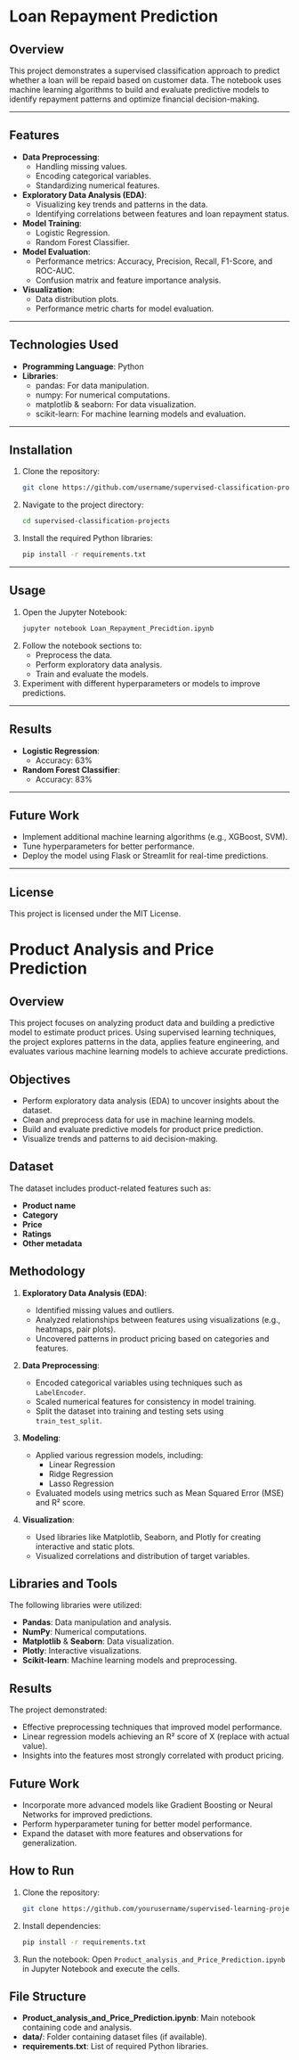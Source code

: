 # Loan Repayment Prediction

## Overview
This project demonstrates a supervised classification approach to predict whether a loan will be repaid based on customer data. The notebook uses machine learning algorithms to build and evaluate predictive models to identify repayment patterns and optimize financial decision-making.

---

## Features
- **Data Preprocessing**:
  - Handling missing values.
  - Encoding categorical variables.
  - Standardizing numerical features.
- **Exploratory Data Analysis (EDA)**:
  - Visualizing key trends and patterns in the data.
  - Identifying correlations between features and loan repayment status.
- **Model Training**:
  - Logistic Regression.
  - Random Forest Classifier.
- **Model Evaluation**:
  - Performance metrics: Accuracy, Precision, Recall, F1-Score, and ROC-AUC.
  - Confusion matrix and feature importance analysis.
- **Visualization**:
  - Data distribution plots.
  - Performance metric charts for model evaluation.

---

## Technologies Used
- **Programming Language**: Python
- **Libraries**:
  - pandas: For data manipulation.
  - numpy: For numerical computations.
  - matplotlib & seaborn: For data visualization.
  - scikit-learn: For machine learning models and evaluation.

---

## Installation
1. Clone the repository:
   ```bash
   git clone https://github.com/username/supervised-classification-projects.git
   ```
2. Navigate to the project directory:
   ```bash
   cd supervised-classification-projects
   ```
3. Install the required Python libraries:
   ```bash
   pip install -r requirements.txt
   ```

---

## Usage
1. Open the Jupyter Notebook:
   ```bash
   jupyter notebook Loan_Repayment_Precidtion.ipynb
   ```
2. Follow the notebook sections to:
   - Preprocess the data.
   - Perform exploratory data analysis.
   - Train and evaluate the models.
3. Experiment with different hyperparameters or models to improve predictions.

---

## Results
- **Logistic Regression**:
  - Accuracy: 63%
- **Random Forest Classifier**:
  - Accuracy: 83%

---

## Future Work
- Implement additional machine learning algorithms (e.g., XGBoost, SVM).
- Tune hyperparameters for better performance.
- Deploy the model using Flask or Streamlit for real-time predictions.

---

## License
This project is licensed under the MIT License.


# Product Analysis and Price Prediction

## Overview
This project focuses on analyzing product data and building a predictive model to estimate product prices. Using supervised learning techniques, the project explores patterns in the data, applies feature engineering, and evaluates various machine learning models to achieve accurate predictions.

## Objectives
- Perform exploratory data analysis (EDA) to uncover insights about the dataset.
- Clean and preprocess data for use in machine learning models.
- Build and evaluate predictive models for product price prediction.
- Visualize trends and patterns to aid decision-making.

## Dataset
The dataset includes product-related features such as:
- **Product name**
- **Category**
- **Price**
- **Ratings**
- **Other metadata**


## Methodology
1. **Exploratory Data Analysis (EDA)**:
   - Identified missing values and outliers.
   - Analyzed relationships between features using visualizations (e.g., heatmaps, pair plots).
   - Uncovered patterns in product pricing based on categories and features.

2. **Data Preprocessing**:
   - Encoded categorical variables using techniques such as `LabelEncoder`.
   - Scaled numerical features for consistency in model training.
   - Split the dataset into training and testing sets using `train_test_split`.

3. **Modeling**:
   - Applied various regression models, including:
     - Linear Regression
     - Ridge Regression
     - Lasso Regression
   - Evaluated models using metrics such as Mean Squared Error (MSE) and R² score.

4. **Visualization**:
   - Used libraries like Matplotlib, Seaborn, and Plotly for creating interactive and static plots.
   - Visualized correlations and distribution of target variables.

## Libraries and Tools
The following libraries were utilized:
- **Pandas**: Data manipulation and analysis.
- **NumPy**: Numerical computations.
- **Matplotlib** & **Seaborn**: Data visualization.
- **Plotly**: Interactive visualizations.
- **Scikit-learn**: Machine learning models and preprocessing.

## Results
The project demonstrated:
- Effective preprocessing techniques that improved model performance.
- Linear regression models achieving an R² score of X (replace with actual value).
- Insights into the features most strongly correlated with product pricing.

## Future Work
- Incorporate more advanced models like Gradient Boosting or Neural Networks for improved predictions.
- Perform hyperparameter tuning for better model performance.
- Expand the dataset with more features and observations for generalization.

## How to Run
1. Clone the repository:
   ```bash
   git clone https://github.com/yourusername/supervised-learning-project.git
   ```
2. Install dependencies:
   ```bash
   pip install -r requirements.txt
   ```
3. Run the notebook:
   Open `Product_analysis_and_Price_Prediction.ipynb` in Jupyter Notebook and execute the cells.

## File Structure
- **Product_analysis_and_Price_Prediction.ipynb**: Main notebook containing code and analysis.
- **data/**: Folder containing dataset files (if available).
- **requirements.txt**: List of required Python libraries.

